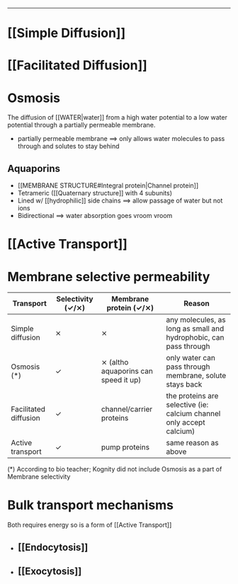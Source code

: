___
# [[Simple Diffusion]]
# [[Facilitated Diffusion]]
# Osmosis
The diffusion of [[WATER|water]] from a high water potential to a low water potential through a partially permeable membrane. 
- partially permeable membrane $\implies$ only allows water molecules to pass through and solutes to stay behind
## Aquaporins
- [[MEMBRANE STRUCTURE#Integral protein|Channel protein]]
- Tetrameric ([[Quaternary structure]] with 4 subunits)
- Lined w/ [[hydrophilic]] side chains $\implies$ allow passage of water but not ions
- Bidirectional
$\implies$ water absorption goes vroom vroom
# [[Active Transport]]
# Membrane selective permeability

| Transport             | Selectivity (✓/⨯) | Membrane protein (✓/⨯)               | Reason                                                               |
| --------------------- | ----------------- | ------------------------------------ | -------------------------------------------------------------------- |
| Simple diffusion      | ⨯                 | ⨯                                    | any molecules, as long as small and hydrophobic, can pass through    |
| Osmosis (\*)          | ✓                 | ⨯ (altho aquaporins can speed it up) | only water can pass through membrane, solute stays back              |
| Facilitated diffusion | ✓                 | channel/carrier proteins             | the proteins are selective (ie: calcium channel only accept calcium) |
| Active transport      | ✓                 | pump proteins                        | same reason as above                                                 |
(\*) According to bio teacher; Kognity did not include Osmosis as a part of Membrane selectivity
# Bulk transport mechanisms
Both requires energy so is a form of [[Active Transport]]
- ## [[Endocytosis]]
- ## [[Exocytosis]]